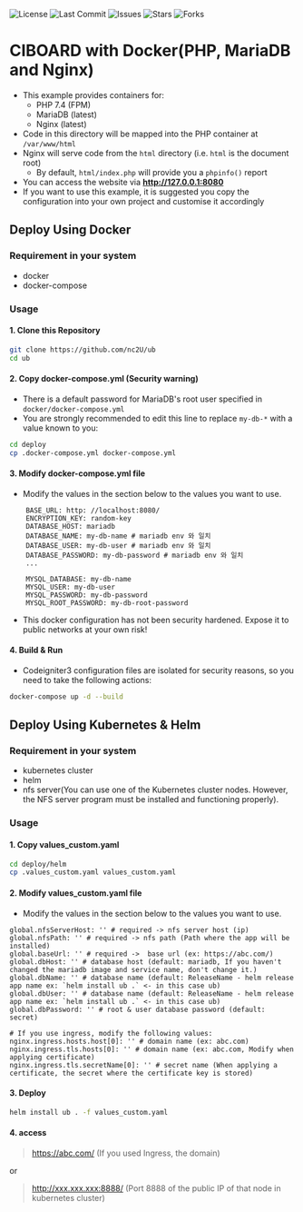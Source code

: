 [//]: # ([![Build]&#40;https://github.com/nc2U/ub/actions/workflows/ci3_deploy.yml/badge.svg&#41;]&#40;https://github.com/nc2U/ub/actions&#41;)
[//]: # ([![Build]&#40;https://github.com/nc2U/ub/actions/workflows/helm_deploy.yml/badge.svg&#41;]&#40;https://github.com/nc2U/ub/actions&#41;)
![License](https://img.shields.io/github/license/nc2U/ub)
![Last Commit](https://img.shields.io/github/last-commit/nc2U/ub)
![Issues](https://img.shields.io/github/issues/nc2U/ub)
![Stars](https://img.shields.io/github/stars/nc2U/ub)
![Forks](https://img.shields.io/github/forks/nc2U/ub)

# CIBOARD with Docker(PHP, MariaDB and Nginx)

* This example provides containers for:
    * PHP 7.4 (FPM)
    * MariaDB (latest)
    * Nginx (latest)
* Code in this directory will be mapped into the PHP container at `/var/www/html`
* Nginx will serve code from the `html` directory (i.e. `html` is the document root)
    * By default, `html/index.php` will provide you a `phpinfo()` report 
* You can access the website via **http://127.0.0.1:8080**
* If you want to use this example, it is suggested you copy the configuration into your own project and customise it accordingly


## Deploy Using Docker
### Requirement in your system
 - docker
 - docker-compose

### Usage

#### 1. Clone this Repository

```bash
git clone https://github.com/nc2U/ub
cd ub
```

#### 2. Copy docker-compose.yml (Security warning)

* There is a default password for MariaDB's root user specified in `docker/docker-compose.yml`
* You are strongly recommended to edit this line to replace `my-db-*` with a value known to you:

```bash
cd deploy
cp .docker-compose.yml docker-compose.yml
```

#### 3. Modify docker-compose.yml file

* Modify the values in the section below to the values you want to use.

```
    BASE_URL: http: //localhost:8080/
    ENCRYPTION_KEY: random-key
    DATABASE_HOST: mariadb
    DATABASE_NAME: my-db-name # mariadb env 와 일치
    DATABASE_USER: my-db-user # mariadb env 와 일치
    DATABASE_PASSWORD: my-db-password # mariadb env 와 일치
    ...
      
    MYSQL_DATABASE: my-db-name
    MYSQL_USER: my-db-user
    MYSQL_PASSWORD: my-db-password
    MYSQL_ROOT_PASSWORD: my-db-root-password
```

* This docker configuration has not been security hardened.  Expose it to public networks at your own risk!

#### 4. Build & Run

* Codeigniter3 configuration files are isolated for security reasons, so you need to take the following actions:

```bash
docker-compose up -d --build
```


## Deploy Using Kubernetes & Helm
### Requirement in your system
- kubernetes cluster
- helm
- nfs server(You can use one of the Kubernetes cluster nodes. However, the NFS server program must be installed and functioning properly).

### Usage

#### 1. Copy values_custom.yaml

```bash
cd deploy/helm
cp .values_custom.yaml values_custom.yaml
```

#### 2. Modify values_custom.yaml file

* Modify the values in the section below to the values you want to use.

```
global.nfsServerHost: '' # required -> nfs server host (ip)
global.nfsPath: '' # required -> nfs path (Path where the app will be installed)
global.baseUrl: '' # required ->  base url (ex: https://abc.com/)
global.dbHost: '' # database host (default: mariadb, If you haven't changed the mariadb image and service name, don't change it.)
global.dbName: '' # database name (default: ReleaseName - helm release app name ex: `helm install ub .` <- in this case ub)
global.dbUser: '' # database name (default: ReleaseName - helm release app name ex: `helm install ub .` <- in this case ub)
global.dbPassword: '' # root & user database password (default: secret)

# If you use ingress, modify the following values:
nginx.ingress.hosts.host[0]: '' # domain name (ex: abc.com)
nginx.ingress.tls.hosts[0]: '' # domain name (ex: abc.com, Modify when applying certificate)
nginx.ingress.tls.secretName[0]: '' # secret name (When applying a certificate, the secret where the certificate key is stored)
```

#### 3. Deploy

```bash
helm install ub . -f values_custom.yaml
```


#### 4. access

> https://abc.com/ (If you used Ingress, the domain) 

or

> http://xxx.xxx.xxx:8888/ (Port 8888 of the public IP of that node in kubernetes cluster)